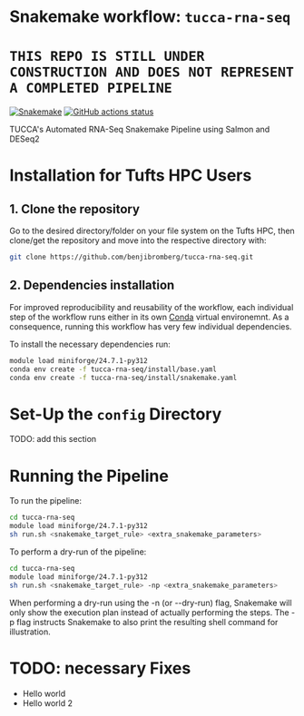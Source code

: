 # Snakemake workflow: `tucca-rna-seq`

# `THIS REPO IS STILL UNDER CONSTRUCTION AND DOES NOT REPRESENT A COMPLETED PIPELINE`

[![Snakemake](https://img.shields.io/badge/snakemake-≥6.3.0-brightgreen.svg)](https://snakemake.github.io)
[![GitHub actions status](https://github.com/<owner>/<repo>/workflows/Tests/badge.svg?branch=main)](https://github.com/<owner>/<repo>/actions?query=branch%3Amain+workflow%3ATests)


TUCCA's Automated RNA-Seq Snakemake Pipeline using Salmon and DESeq2

# Installation for Tufts HPC Users

## 1. Clone the repository

Go to the desired directory/folder on your file system on the Tufts HPC, then
clone/get the repository and move into the respective directory with:

```bash
git clone https://github.com/benjibromberg/tucca-rna-seq.git
```

## 2. Dependencies installation

For improved reproducibility and reusability of the workflow,
each individual step of the workflow runs either in its own [Conda][conda]
virtual environemnt. As a consequence, running this workflow has very few 
individual dependencies.

To install the necessary dependencies run:

```bash
module load miniforge/24.7.1-py312
conda env create -f tucca-rna-seq/install/base.yaml
conda env create -f tucca-rna-seq/install/snakemake.yaml
```

# Set-Up the `config` Directory

TODO: add this section

# Running the Pipeline

To run the pipeline:

```bash
cd tucca-rna-seq
module load miniforge/24.7.1-py312
sh run.sh <snakemake_target_rule> <extra_snakemake_parameters>
```

To perform a dry-run of the pipeline:

```bash
cd tucca-rna-seq
module load miniforge/24.7.1-py312
sh run.sh <snakemake_target_rule> -np <extra_snakemake_parameters>
```

When performing a dry-run using the -n (or --dry-run) flag, Snakemake will only
show the execution plan instead of actually performing the steps. The -p flag
instructs Snakemake to also print the resulting shell command for illustration.

# TODO: necessary Fixes 

* Hello world
* Hello world 2

[conda]: <https://docs.conda.io/projects/conda/en/latest/index.html>
[rule-graph]: images/rule_graph.svg
[sample-doc]: pipeline_documentation.md#read-sample-table
[snakemake]: <https://snakemake.readthedocs.io/en/stable/>
[dry-run]: <>
[slurm]: <https://slurm.schedmd.com/documentation.html>
